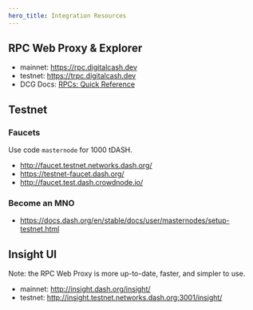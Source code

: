 ```yaml
---
hero_title: Integration Resources
---
```


## RPC Web Proxy & Explorer

- mainnet: https://rpc.digitalcash.dev
- testnet: https://trpc.digitalcash.dev
- DCG Docs:
  [RPCs: Quick Reference](https://docs.dash.org/projects/core/en/stable/docs/api/remote-procedure-call-quick-reference.html)

## Testnet

### Faucets

Use code `masternode` for 1000 tDASH.

- http://faucet.testnet.networks.dash.org/
- https://testnet-faucet.dash.org/
- http://faucet.test.dash.crowdnode.io/

### Become an MNO

- https://docs.dash.org/en/stable/docs/user/masternodes/setup-testnet.html

## Insight UI

Note: the RPC Web Proxy is more up-to-date, faster, and simpler to use.

- mainnet: http://insight.dash.org/insight/
- testnet: http://insight.testnet.networks.dash.org:3001/insight/

